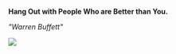 **Hang Out with People Who are Better than You.**

*"Warren Buffett"*

![](https://api.nosense.lol/ghvc/?username=cdfrm)